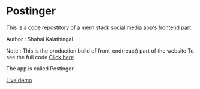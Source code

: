 # Postinger
This is a code repostitory of a mern stack social media app's frontend part

Author : Shahal Kalathingal

Note : This is the production build of front-end(react) part of the website
To see the full code [Click here](https://github.com/Shahalkalathingal/Postinger)

The app is called Postinger

[Live demo](https://postinger.ml)
